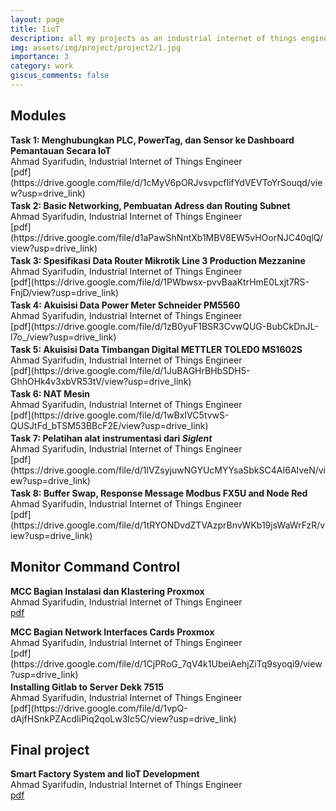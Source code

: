 ```yaml
---
layout: page
title: IioT
description: all my projects as an industrial internet of things engineer
img: assets/img/project/project2/1.jpg
importance: 3
category: work
giscus_comments: false
---
```


<h2 class="Title" >Modules</h2>
<!-- <br> -->
<b>Task 1: Menghubungkan PLC, PowerTag, dan Sensor ke Dashboard Pemantauan 
Secara IoT</b><br>
Ahmad Syarifudin, Industrial Internet of Things Engineer<br>
[pdf](https://drive.google.com/file/d/1cMyV6pORJvsvpcfIifYdVEVToYrSouqd/view?usp=drive_link)
<p style="font-size: 3px !important"></p>
<b>Task 2: Basic Networking, Pembuatan Adress dan Routing Subnet</b><br>Ahmad Syarifudin, Industrial Internet of Things Engineer<br>
[pdf](https://drive.google.com/file/d1aPawShNntXb1MBV8EW5vHOorNJC40qlQ/view?usp=drive_link)
<p style="font-size: 3px !important"></p>
<b>Task 3: Spesifikasi Data Router Mikrotik Line 3 Production Mezzanine</b><br>
Ahmad Syarifudin, Industrial Internet of Things Engineer<br>
[pdf](https://drive.google.com/file/d/1PWbwsx-pvvBaaKtrHmE0Lxjt7RS-FnjD/view?usp=drive_link)
<p style="font-size: 3px !important"></p>
<b>Task 4: Akuisisi Data Power Meter
Schneider PM5560</b><br>
Ahmad Syarifudin, Industrial Internet of Things Engineer<br>
[pdf](https://drive.google.com/file/d/1zB0yuF1BSR3CvwQUG-BubCkDnJL-l7o_/view?usp=drive_link)
<p style="font-size: 3px !important"></p>
<b>Task 5: Akuisisi Data Timbangan Digital METTLER TOLEDO MS1602S</b><br>
Ahmad Syarifudin, Industrial Internet of Things Engineer<br>
[pdf](https://drive.google.com/file/d/1JuBAGHrBHbSDH5-GhhOHk4v3xbVR53tV/view?usp=drive_link)
<p style="font-size: 3px !important"></p>
<b>Task 6: NAT Mesin</b><br>
Ahmad Syarifudin, Industrial Internet of Things Engineer<br>
[pdf](https://drive.google.com/file/d/1wBxIVC5tvwS-QUSJtFd_bTSM53BBcF2E/view?usp=drive_link)
<p style="font-size: 3px !important"></p>
<b>Task 7: Pelatihan alat instrumentasi dari <i>Siglent</i></b><br>
Ahmad Syarifudin, Industrial Internet of Things Engineer<br>
[pdf](https://drive.google.com/file/d/1lVZsyjuwNGYUcMYYsaSbkSC4AI6AIveN/view?usp=drive_link)
<p style="font-size: 3px !important"></p>
<b>Task 8: Buffer Swap, Response Message Modbus FX5U and Node Red</b><br>
Ahmad Syarifudin, Industrial Internet of Things Engineer<br>
[pdf](https://drive.google.com/file/d/1tRYONDvdZTVAzprBnvWKb19jsWaWrFzR/view?usp=drive_link)
<p style="font-size: 3px !important"></p>

## Monitor Command Control
<b>MCC Bagian Instalasi dan Klastering Proxmox</b><br>
Ahmad Syarifudin, Industrial Internet of Things Engineer<br>
[pdf](https://drive.google.com/file/d/16BMwNr-XEabkM6aswQ9SwM_GloCGuvDD/view?usp=drive_link)
<p style="font-size: 3px !important"></p>
<b>MCC Bagian Network Interfaces Cards Proxmox</b><br>
Ahmad Syarifudin, Industrial Internet of Things Engineer<br>
[pdf](https://drive.google.com/file/d/1CjPRoG_7qV4k1UbeiAehjZiTq9syoqi9/view?usp=drive_link)
<p style="font-size: 3px !important"></p>
<b>Installing Gitlab to Server Dekk 7515</b><br>
Ahmad Syarifudin, Industrial Internet of Things Engineer<br>
[pdf](https://drive.google.com/file/d/1vpQ-dAjfHSnkPZAcdliPiq2qoLw3Ic5C/view?usp=drive_link)
<p style="font-size: 3px !important"></p>

## Final project
<b>Smart Factory System and IioT Development</b><br>
Ahmad Syarifudin, Industrial Internet of Things Engineer<br>
[pdf](https://drive.google.com/file/d/1nAaP3R13co5f54zzyJsKNbYyl19CVvqY/view?usp=sharing)
<p style="font-size: 3px !important"></p>